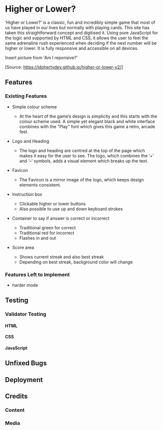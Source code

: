 # Higher or Lower?

‘Higher or Lower?’ is a classic, fun and incredibly simple game that most of us have played in our lives but  normally with playing cards. This site has taken this straightforward concept and digitised it. Using pure JavaScript for the logic and supported by HTML and CSS, it allows the user to feel the same adrenaline rush experienced when deciding if the next number will be higher or lower. It is fully responsive and accessible on all devices. 

Insert picture from 'Am I reponsive?'

[Source: https://jdohertydev.github.io/higher-or-lower-v2/]

## Features

### Existing Features

* Simple colour scheme
    * At the heart of the game’s design is simplicity and this starts with the colour scheme used. A simple yet elegant black and white interface combines with the "Play" font which gives this game a retro, arcade feel. 

* Logo and Heading
    * The logo and heading are centred at the top of the page which makes it easy for the user to see. The logo, which combines the ‘+’ and ‘–‘ symbols, adds a visual element which breaks up the text. 

* Favicon
    * The Favicon is a mirror image of the logo, which keeps design elements consistent.

* Instruction box
    * Clickable higher or lower buttons
    * Also possible to use up and down keyboard strokes
* Container to say if answer is correct or incorrect
    * Traditional green for correct
    * Traditional red for incorrect
    * Flashes in and out
* Score area
    * Shows current streak and also best streak
    * Depending on best streak, background color will change

### Features Left to Implement
* harder mode

## Testing

### Validator Testing
#### HTML
#### CSS
#### JavaScript

## Unfixed Bugs

## Deployment

## Credits

### Content
### Media

